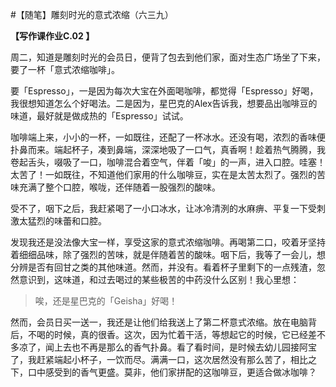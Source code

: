 #【随笔】雕刻时光的意式浓缩（六三九）

 **【写作课作业C.02 】**

周二，知道是雕刻时光的会员日，便背了包去到他们家，面对生态广场坐了下来，要了一杯「意式浓缩咖啡」。

要「Espresso」，一是因为每次大宝在外面喝咖啡，都觉得「Espresso」好喝，我很想知道怎么个好喝法。二是因为，星巴克的Alex告诉我，想要品出咖啡豆的味道，最好就是做成热的「Espresso」试试。

咖啡端上来，小小的一杯，一如既往，还配了一杯冰水。还没有喝，浓烈的香味便扑鼻而来。端起杯子，凑到鼻端，深深地吸了一口气，真香啊！趁着热气腾腾，我卷起舌头，啜吸了一口，咖啡混合着空气，伴着「唆」的一声，进入口腔。哇塞！太苦了！一如既往，不知道他们家用的什么咖啡豆，实在是太苦太烈了。强烈的苦味充满了整个口腔，喉咙，还伴随着一股强烈的酸味。

受不了，咽下之后，我赶紧喝了一小口冰水，让冰冷清洌的水麻痹、平复一下受刺激太猛烈的味蕾和口腔。

发现我还是没法像大宝一样，享受这家的意式浓缩咖啡。再喝第二口，咬着牙坚持着细细品味，除了强烈的苦味，就是伴随着苦的酸味。咽下后，我等了一会儿，想分辨是否有回甘之类的其他味道。然而，并没有。看着杯子里剩下的一点残渣，忽然意识到，这味道，和过去喝过的某些极苦的中药没什么区别！我心里想：

> 唉，还是星巴克的「Geisha」好喝！

然而，会员日买一送一，我还是让他们给我送上了第二杯意式浓缩。放在电脑背后，不喝的时候，真的很香。这次，因为忙着干活，等想起它的时候，它已经差不多凉了，闻上去也不再是那么的香气扑鼻。看了看时间，是时候去幼儿园接阿宝了，我赶紧端起小杯子，一饮而尽。满满一口，这次居然没有那么苦了，相比之下，口中感受到的香气更盛。莫非，他们家拼配的这咖啡豆，更适合做冰咖啡？
